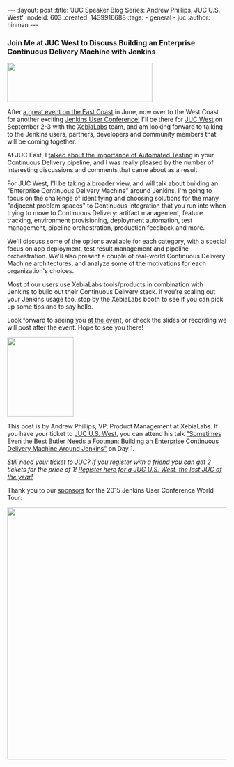 --- :layout: post :title: 'JUC Speaker Blog Series: Andrew Phillips, JUC U.S. West' :nodeid: 603 :created: 1439916688 :tags: - general - juc :author: hinman ---

### Join Me at JUC West to Discuss Building an Enterprise Continuous Delivery Machine with Jenkins

<img src="http://blog.xebialabs.com/wp-content/uploads/2015/05/JUc.png" width="333" height="90" />

After [a great event on the East Coast](https://www.cloudbees.com/jenkins/juc-2015/us-east) in June, now over to the West Coast for another exciting [Jenkins User Conference!](https://www.cloudbees.com/jenkins/juc-2015/) I'll be there for [JUC West](https://www.cloudbees.com/jenkins/juc-2015/us-west) on September 2-3 with the [XebiaLabs](http://www.xebialabs.com/) team, and am looking forward to talking to the Jenkins users, partners, developers and community members that will be coming together.

At JUC East, I [talked about the importance of Automated Testing](https://www.youtube.com/embed/NMZOnsEuums) in your Continuous Delivery pipeline, and I was really pleased by the number of interesting discussions and comments that came about as a result.

For JUC West, I'll be taking a broader view, and will talk about building an "Enterprise Continuous Delivery Machine" around Jenkins. I'm going to focus on the challenge of identifying and choosing solutions for the many "adjacent problem spaces" to Continuous Integration that you run into when trying to move to Continuous Delivery: artifact management, feature tracking, environment provisioning, deployment automation, test management, pipeline orchestration, production feedback and more.

We'll discuss some of the options available for each category, with a special focus on app deployment, test result management and pipeline orchestration. We'll also present a couple of real-world Continuous Delivery Machine architectures, and analyze some of the motivations for each organization's choices.

Most of our users use XebiaLabs tools/products in combination with Jenkins to build out their Continuous Delivery stack. If you’re scaling out your Jenkins usage too, stop by the XebiaLabs booth to see if you can pick up some tips and to say hello.

Look forward to seeing you [at the event](https://www.cloudbees.com/jenkins/juc-2015/abstracts/us-west/01-03-1400), or check the slides or recording we will post after the event. Hope to see you there!

<img src="http://jenkins-ci.org/sites/default/files/images/phillips_0.jpg" width="152" height="182" />

This post is by Andrew Phillips, VP, Product Management at XebiaLabs. If you have your ticket to [JUC U.S. West](https://www.cloudbees.com/jenkins/juc-2015/us-west), you can attend his talk ["Sometimes Even the Best Butler Needs a Footman: Building an Enterprise Continuous Delivery Machine Around Jenkins"](https://www.cloudbees.com/jenkins/juc-2015/abstracts/us-west/01-03-1400) on Day 1.

_Still need your ticket to JUC? If you register with a friend you can get 2 tickets for the price of 1! [Register here for a JUC U.S. West, the last JUC of the year!](https://www.cloudbees.com/jenkins/juc-2015/us-west)_

Thank you to our [sponsors](http://www.cloudbees.com/jenkins/juc-2015/sponsors) for the 2015 Jenkins User Conference World Tour:

<img src="http://jenkins-ci.org/sites/default/files/images/sponsors-06032015-02_0.png" width="598" height="579" />
